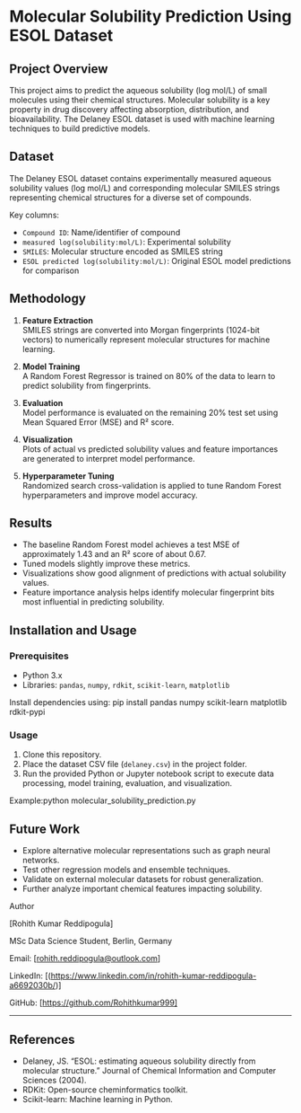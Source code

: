 # Molecular Solubility Prediction Using ESOL Dataset

## Project Overview
This project aims to predict the aqueous solubility (log mol/L) of small molecules using their chemical structures. Molecular solubility is a key property in drug discovery affecting absorption, distribution, and bioavailability. The Delaney ESOL dataset is used with machine learning techniques to build predictive models.

## Dataset
The Delaney ESOL dataset contains experimentally measured aqueous solubility values (log mol/L) and corresponding molecular SMILES strings representing chemical structures for a diverse set of compounds.

Key columns:
- `Compound ID`: Name/identifier of compound
- `measured log(solubility:mol/L)`: Experimental solubility
- `SMILES`: Molecular structure encoded as SMILES string
- `ESOL predicted log(solubility:mol/L)`: Original ESOL model predictions for comparison

## Methodology

1. **Feature Extraction**  
SMILES strings are converted into Morgan fingerprints (1024-bit vectors) to numerically represent molecular structures for machine learning.

2. **Model Training**  
A Random Forest Regressor is trained on 80% of the data to learn to predict solubility from fingerprints.

3. **Evaluation**  
Model performance is evaluated on the remaining 20% test set using Mean Squared Error (MSE) and R² score.

4. **Visualization**  
Plots of actual vs predicted solubility values and feature importances are generated to interpret model performance.

5. **Hyperparameter Tuning**  
Randomized search cross-validation is applied to tune Random Forest hyperparameters and improve model accuracy.

## Results
- The baseline Random Forest model achieves a test MSE of approximately 1.43 and an R² score of about 0.67.
- Tuned models slightly improve these metrics.
- Visualizations show good alignment of predictions with actual solubility values.
- Feature importance analysis helps identify molecular fingerprint bits most influential in predicting solubility.

## Installation and Usage

### Prerequisites
- Python 3.x  
- Libraries: `pandas`, `numpy`, `rdkit`, `scikit-learn`, `matplotlib`

Install dependencies using:
pip install pandas numpy scikit-learn matplotlib rdkit-pypi

### Usage
1. Clone this repository.  
2. Place the dataset CSV file (`delaney.csv`) in the project folder.  
3. Run the provided Python or Jupyter notebook script to execute data processing, model training, evaluation, and visualization.

Example:python molecular_solubility_prediction.py


## Future Work
- Explore alternative molecular representations such as graph neural networks.  
- Test other regression models and ensemble techniques.  
- Validate on external molecular datasets for robust generalization.  
- Further analyze important chemical features impacting solubility.

Author

[Rohith Kumar Reddipogula]

MSc Data Science Student, Berlin, Germany

Email: [rohith.reddipogula@outlook.com]

LinkedIn: [(https://www.linkedin.com/in/rohith-kumar-reddipogula-a6692030b/)]

GitHub: [https://github.com/Rohithkumar999]

---

## References
- Delaney, JS. “ESOL: estimating aqueous solubility directly from molecular structure.” Journal of Chemical Information and Computer Sciences (2004).
- RDKit: Open-source cheminformatics toolkit.
- Scikit-learn: Machine learning in Python.

